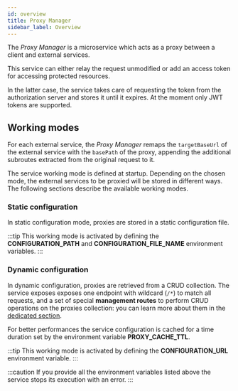 ```yaml
---
id: overview
title: Proxy Manager
sidebar_label: Overview
---
```


<!--
WARNING: this file was automatically generated by Mia-Platform Doc Aggregator.
DO NOT MODIFY IT BY HAND.
Instead, modify the source file and run the aggregator to regenerate this file.
-->

The _Proxy Manager_ is a microservice which acts as a proxy between a client and external services.

This service can either relay the request unmodified or add an access token for accessing protected resources.

In the latter case, the service takes care of requesting the token from the authorization server and stores it until it expires. At the moment only JWT tokens are supported.

## Working modes

For each external service, the _Proxy Manager_ remaps the `targetBaseUrl` of the external service with the `basePath` of the proxy, appending the additional subroutes extracted from the original request to it.

The service working mode is defined at startup. Depending on the chosen mode, the external services to be proxied will be stored in different ways. The following sections describe the available working modes.

### Static configuration

In static configuration mode, proxies are stored in a static configuration file.  

:::tip
This working mode is activated by defining the **CONFIGURATION_PATH** and **CONFIGURATION_FILE_NAME** environment variables.
:::

### Dynamic configuration

In dynamic configuration, proxies are retrieved from a CRUD collection. The service exposes exposes one endpoint with wildcard (`/*`) to match all requests, and a set of special **management routes** to perform CRUD operations on the proxies collection: you can learn more about them in the [dedicated section](./30_configuration.md#proxies-collection-management).

For better performances the service configuration is cached for a time duration set by the environment variable **PROXY_CACHE_TTL**.

:::tip
This working mode is activated by defining the **CONFIGURATION_URL** environment variable.
:::

:::caution
If you provide all the environment variables listed above the service stops its execution with an error.
:::
